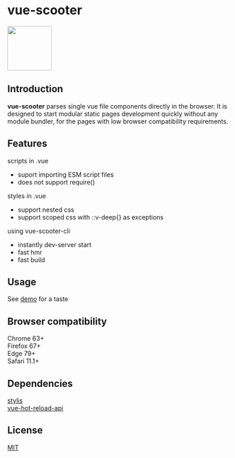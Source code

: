 # vue-scooter
<img src="https://user-images.githubusercontent.com/28561045/126886028-2c3916a8-1543-4683-ae5e-04475a7bf703.png" width="100px"/>

## Introduction  
**vue-scooter** parses single vue file components directly in the browser. It is designed to start modular static pages development quickly without any module bundler, for the pages with low browser compatibility requirements.

## Features
scripts in .vue
- suport importing ESM script files
- does not support require()
  
styles in .vue
 - support nested css  
 - support scoped css with ::v-deep{} as exceptions  

using vue-scooter-cli
- instantly dev-server start
- fast hmr
- fast build

## Usage
See [demo](https://github.com/thiled/vue-scooter/tree/master/demo) for a taste

## Browser compatibility
Chrome 63+  
Firefox 67+  
Edge 79+  
Safari 11.1+

## Dependencies
[stylis](https://github.com/thysultan/stylis.js)  
[vue-hot-reload-api](https://github.com/vuejs/vue-hot-reload-api)  

## License
[MIT](http://opensource.org/licenses/MIT)
